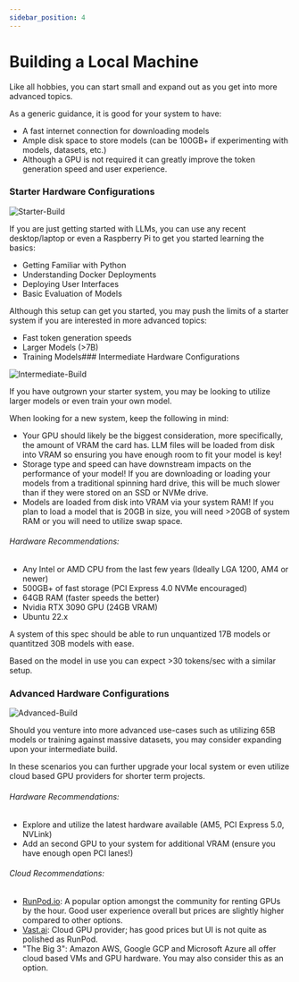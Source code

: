 ```yaml
---
sidebar_position: 4
---
```


# Building a Local Machine

Like all hobbies, you can start small and expand out as you get into more advanced topics.

As a generic guidance, it is good for your system to have:
- A fast internet connection for downloading models
- Ample disk space to store models (can be 100GB+ if experimenting with models, datasets, etc.)
- Although a GPU is not required it can greatly improve the token generation speed and user experience.

### Starter Hardware Configurations

![Starter-Build](https://www.digitaltrends.com/wp-content/uploads/2022/08/macbook-air-m2-1.jpg)

If you are just getting started with LLMs, you can use any recent desktop/laptop or even a Raspberry Pi to get you started learning the basics:

- Getting Familiar with Python
- Understanding Docker Deployments
- Deploying User Interfaces
- Basic Evaluation of Models

Although this setup can get you started, you may push the limits of a starter system if you are interested in more advanced topics:

- Fast token generation speeds
- Larger Models (>7B)
- Training Models### Intermediate Hardware Configurations

![Intermediate-Build](https://www.pcworld.com/wp-content/uploads/2023/04/dsc01056-100858556-orig.jpg)

If you have outgrown your starter system, you may be looking to utilize larger models or even train your own model.

When looking for a new system, keep the following in mind:
- Your GPU should likely be the biggest consideration, more specifically, the amount of VRAM the card has. LLM files will be loaded from disk into VRAM so ensuring you have enough room to fit your model is key!
- Storage type and speed can have downstream impacts on the performance of your model! If you are downloading or loading your models from a traditional spinning hard drive, this will be much slower than if they were stored on an SSD or NVMe drive.
- Models are loaded from disk into VRAM via your system RAM! If you plan to load a model that is 20GB in size, you will need >20GB of system RAM or you will need to utilize swap space.

###### Hardware Recommendations:
- Any Intel or AMD CPU from the last few years (Ideally LGA 1200, AM4 or newer)
- 500GB+ of fast storage (PCI Express 4.0 NVMe encouraged)
- 64GB RAM (faster speeds the better)
- Nvidia RTX 3090 GPU (24GB VRAM)
- Ubuntu 22.x

A system of this spec should be able to run unquantized 17B models or quantitzed 30B models with ease. 

Based on the model in use you can expect >30 tokens/sec with a similar setup. 

### Advanced Hardware Configurations

![Advanced-Build](https://www.advsyscon.com/blog/wp-content/uploads/data-center-transformation.jpg)

Should you venture into more advanced use-cases such as utilizing 65B models or training against massive datasets, you may consider expanding upon your intermediate build.

In these scenarios you can further upgrade your local system or even utilize cloud based GPU providers for shorter term projects.

###### Hardware Recommendations: 
- Explore and utilize the latest hardware available (AM5, PCI Express 5.0, NVLink)
- Add an second GPU to your system for additional VRAM (ensure you have enough open PCI lanes!)

###### Cloud Recommendations:
- [RunPod.io](https://www.runpod.io/): A popular option amongst the community for renting GPUs by the hour. Good user experience overall but prices are slightly higher compared to other options.
- [Vast.ai](https://vast.ai/): Cloud GPU provider; has good prices but UI is not quite as polished as RunPod.
- "The Big 3": Amazon AWS, Google GCP and Microsoft Azure all offer cloud based VMs and GPU hardware. You may also consider this as an option.